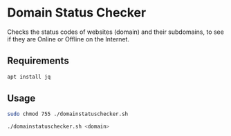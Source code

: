 # Domain Status Checker
Checks the status codes of websites (domain) and their subdomains, to see if they are Online or Offline on the Internet.

## Requirements 

```bash
apt install jq
```

## Usage 

```bash 
sudo chmod 755 ./domainstatuschecker.sh
```
```bash
./domainstatuschecker.sh <domain>
```
